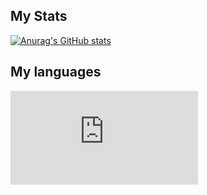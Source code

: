 ## My Stats

 [![Anurag's GitHub stats](https://github-readme-stats.vercel.app/api?username=BlatFan&show_icons=true&theme=dark)](https://github.com/BlatFan)

 
 ## My languages
 
 [![My languages](https://github-stats-evirunurm.vercel.app/api/languages.js?username=BlatFan&pie=false)](https://github.com/BlatFan)
